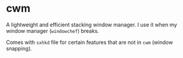 cwm
===

A lightweight and efficient stacking window manager. I use it when my window
manager (`windowchef`) breaks.

Comes with `sxhkd` file for certain features that are not in `cwm` (window
snapping).
